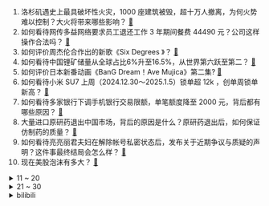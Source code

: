 1. 洛杉矶遇史上最具破坏性火灾，1000 座建筑被毁，超十万人撤离，为何火势难以控制？大火将带来哪些影响？ [:link:](https://www.zhihu.com/question/9116081694)
2. 如何看待网传多益网络要求员工退还工作 3 年期间餐费 44490 元？公司这样操作合法吗？ [:link:](https://www.zhihu.com/question/9071328724)
3. 如何评价周杰伦合作出的新歌《Six Degrees 》？ [:link:](https://www.zhihu.com/question/9115107071)
4. 如何看待中国锂矿储量从全球占比6%升至16.5%，从世界第六跃至第二？ [:link:](https://www.zhihu.com/question/9033804895)
5. 如何评价日本新番动画《BanG Dream！Ave Mujica》第二集? [:link:](https://www.zhihu.com/question/9183903727)
6. 如何看待小米 SU7 上周（2024.12.30～2025.1.5）锁单超 12k ，创单周锁单新高？ [:link:](https://www.zhihu.com/question/8859994920)
7. 如何看待多家银行下调手机银行交易限额，单笔额度降至 2000 元，背后都有哪些原因？ [:link:](https://www.zhihu.com/question/9119440644)
8. 大量进口原研药退出中国市场，背后的原因是什么？原研药退出后，如何保证仿制药的质量？ [:link:](https://www.zhihu.com/question/9061448323)
9. 如何看待亮亮丽君夫妇在解除帐号私密状态后，发布关于近期争议与质疑的声明？这件事最终结局会怎么样？ [:link:](https://www.zhihu.com/question/9094463998)
10. 现在美股泡沫有多大？ [:link:](https://www.zhihu.com/question/8412556498)
<details>
<summary>11 ~ 20</summary>

11. 刘强东给自己小学老师每人发 10 万，60 岁以上老人发 1 万元，你对此怎么看？ [:link:](https://www.zhihu.com/question/8965311605)
12. 今年羽绒服造假严重，还有哪些品牌值得信赖？羽绒服该如何挑选？ [:link:](https://www.zhihu.com/question/5156457762)
13. 俄罗斯有苏57和苏75两款五代机，一点不比中美歼二十F22、F35差，为什么现在六代机还没飞起来? [:link:](https://www.zhihu.com/question/8767598342)
14. WTT 官方称林高远退出新加坡大满贯，这会给接下来的赛程带来哪些影响？ [:link:](https://www.zhihu.com/question/9143615114)
15. 钱花在什么事上最值得？ [:link:](https://www.zhihu.com/question/618637534)
16. 西藏地震「被压在废墟下的小男孩」图片被大量转发，但却是 AI 生成的，危害有多大？是否应加强监管？ [:link:](https://www.zhihu.com/question/9077942434)
17. 广州男篮张兴亮把女友装进行李箱带进宿舍通宵，随后被球队禁赛，你认为这处罚是否合理？ [:link:](https://www.zhihu.com/question/9074832333)
18. 1 月 9 日早高峰比亚迪 App 疑似崩溃，全国各地多车趴着开不了，暴露出哪些问题？有哪些应急办法？ [:link:](https://www.zhihu.com/question/9119373700)
19. 如何评价郭京飞、陈数主演的电视剧《驻站》? [:link:](https://www.zhihu.com/question/8804855399)
20. 2024 年有哪些值得一看的欧美剧推荐？ [:link:](https://www.zhihu.com/question/5975427403)
</details>
<details>
<summary>21 ~ 30</summary>

21. 从心理学角度看「你未来的样子是你现在行为的积累」是正确的吗？有理论依据吗？ [:link:](https://www.zhihu.com/question/8932762162)
22. 马上过年啦，有哪些寻找年味的活动可以让孩子「更懂中国年」？ [:link:](https://www.zhihu.com/question/7740600010)
23. 假如《Dota 2》有一个英雄永久魔免，哪怕没有任何技能，会怎么样? [:link:](https://www.zhihu.com/question/657315241)
24. 目前大模型的社会和商业价值是被低估还是高估了？面对 AI 时代，企业应做好哪些准备？ [:link:](https://www.zhihu.com/question/8837880864)
25. 给大罗、小罗、马拉多纳这三人配置一个11人最强阵容，你会如何搭配？ [:link:](https://www.zhihu.com/question/8982458674)
26. 那些上清华的人高中都怎么过来的？ [:link:](https://www.zhihu.com/question/333864283)
27. 大多数网络文学存在的意义究竟是什么？ [:link:](https://www.zhihu.com/question/6310172091)
28. 摔跤和拳击哪个更接近现实街斗？ [:link:](https://www.zhihu.com/question/659535555)
29. 如何评价望月的一测表现？ [:link:](https://www.zhihu.com/question/9125658890)
30. 数字时代，我们为何逐渐失去了面对面交谈的能力？线上与线下，你更喜欢哪种交流方式？ [:link:](https://www.zhihu.com/question/7814252742)
</details><details>
<summary>bilibili</summary>

</details>